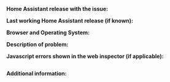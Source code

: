 <!-- READ THIS FIRST:
- If you need additional help with this template please refer to https://www.home-assistant.io/help/reporting_issues/
- Make sure you are running the latest version of Home Assistant before reporting an issue: https://github.com/home-assistant/home-assistant/releases
- This is for bugs only. Feature and enhancement requests should go in our community forum: https://community.home-assistant.io/c/feature-requests
- Provide as many details as possible. Do not delete any text from this template!
-->

**Home Assistant release with the issue:**
<!--
- Frontend -> Developer tools -> Info
- Or use this command: hass --version
-->

**Last working Home Assistant release (if known):**


**Browser and Operating System:**
<!--
Provide details about what browser (and version) you are seeing the issue in. And also which operating system this is on. If possible try to replicate the issue in other browsers and include your findings here.
-->

**Description of problem:**
<!--
Explain what the issue is, and how things should look/behave. If possible provide a screenshot with a description.
-->


**Javascript errors shown in the web inspector (if applicable):**
```

```

**Additional information:**
